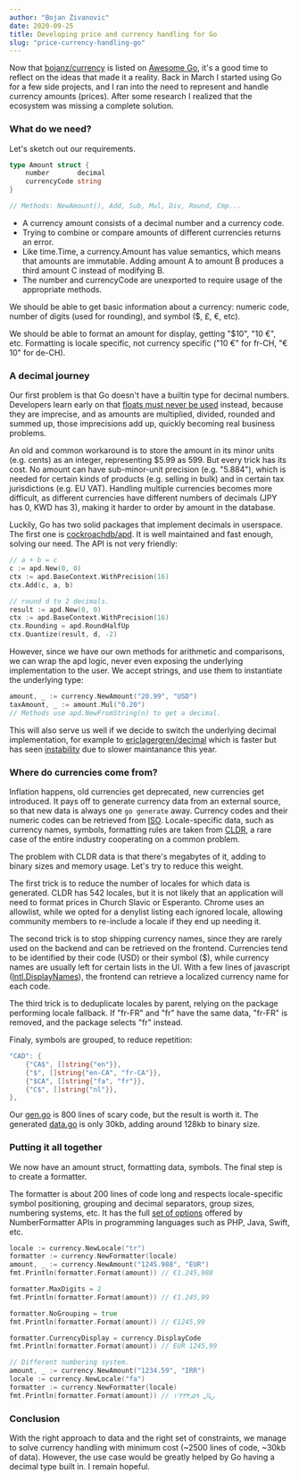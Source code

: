 ```yaml
---
author: "Bojan Zivanovic"
date: 2020-09-25
title: Developing price and currency handling for Go
slug: "price-currency-handling-go"
---
```


Now that [bojanz/currency](https://github.com/bojanz/currency) is listed on [Awesome Go](https://awesome-go.com/), 
it's a good time to reflect on the ideas that made it a reality. Back in March I started using Go for a few side projects, 
and I ran into the need to represent and handle currency amounts (prices). After some research I realized that the 
ecosystem was missing a complete solution.

### What do we need?

Let's sketch out our requirements.

```go
type Amount struct {
	number       decimal
	currencyCode string
}

// Methods: NewAmount(), Add, Sub, Mul, Div, Round, Cmp...
```

- A currency amount consists of a decimal number and a currency code. 
- Trying to combine or compare amounts of different currencies returns an error. 
- Like time.Time, a currency.Amount has value semantics, which means that amounts are immutable. Adding amount A to amount B produces a third amount C instead of modifying B.
- The number and currencyCode are unexported to require usage of the appropriate methods.

We should be able to get basic information about a currency: numeric code, number of digits
(used for rounding), and symbol ($, £, €, etc).

We should be able to format an amount for display, getting "$10", "10 €", etc.
Formatting is locale specific, not currency specific ("10 €" for fr-CH, "€ 10" for de-CH).

### A decimal journey

Our first problem is that Go doesn't have a builtin type for decimal numbers.
Developers learn early on that [floats must never be used](https://husobee.github.io/money/float/2016/09/23/never-use-floats-for-currency.html) instead, because they are imprecise, 
and as amounts are multiplied, divided, rounded and summed up, those imprecisions add up, quickly becoming real business problems. 

An old and common workaround is to store the amount in its minor units (e.g. cents) as an integer, 
representing $5.99 as 599. But every trick has its cost. No amount can have sub-minor-unit precision (e.g. "5.884"), 
which is needed for certain kinds of products (e.g. selling in bulk) and in certain tax jurisdictions (e.g. EU VAT). 
Handling multiple currencies becomes more difficult, as different currencies have different numbers of decimals (JPY has 0, KWD has 3), 
making it harder to order by amount in the database.

Luckily, Go has two solid packages that implement decimals in userspace. The first one is [cockroachdb/apd](https://github.com/cockroachdb/apd).
It is well maintained and fast enough, solving our need. The API is not very friendly:
```go
// a + b = c
c := apd.New(0, 0)
ctx := apd.BaseContext.WithPrecision(16)
ctx.Add(c, a, b)

// round d to 2 decimals.
result := apd.New(0, 0)
ctx := apd.BaseContext.WithPrecision(16)
ctx.Rounding = apd.RoundHalfUp
ctx.Quantize(result, d, -2)
```
However, since we have our own methods for arithmetic and comparisons, we can wrap the apd logic, never even exposing
the underlying implementation to the user. We accept strings, and use them to instantiate the underlying type:
```go
amount, _ := currency.NewAmount("20.99", "USD")
taxAmount, _ := amount.Mul("0.20")
// Methods use apd.NewFromString(n) to get a decimal.
```
This will also serve us well if we decide to switch the underlying decimal implementation, for example to [ericlagergren/decimal](https://github.com/ericlagergren/decimal) which is faster but has seen [instability](https://github.com/ericlagergren/decimal/issues/154) due to slower maintanance this year.

### Where do currencies come from?

Inflation happens, old currencies get deprecated, new currencies get introduced.
It pays off to generate currency data from an external source, so that new data
is always one `go generate` away. Currency codes and their numeric codes
can be retrieved from [ISO](https://www.currency-iso.org/dam/downloads/lists/list_one.xml). Locale-specific data, such as currency names, symbols,
formatting rules are taken from [CLDR](http://cldr.unicode.org/), a rare case of the entire industry cooperating on a common problem.

The problem with CLDR data is that there's megabytes of it, adding to binary sizes and memory usage. Let's try to reduce this weight.

The first trick is to reduce the number of locales for which data is generated. CLDR has 542 locales, but it is not likely that an application
will need to format prices in Church Slavic or Esperanto. Chrome uses an allowlist, while we opted for a denylist listing each ignored locale, allowing
community members to re-include a locale if they end up needing it.

The second trick is to stop shipping currency names, since they are rarely used on the backend and can be retrieved on the frontend.
Currencies tend to be identified by their code (USD) or their symbol ($), while currency names are usually left for certain lists in the UI.
With a few lines of javascript ([Intl.DisplayNames](https://developer.mozilla.org/en-US/docs/Web/JavaScript/Reference/Global_Objects/Intl/DisplayNames)), the frontend can retrieve a localized currency name for each code.

The third trick is to deduplicate locales by parent, relying on the package performing locale fallback. 
If "fr-FR" and "fr" have the same data, "fr-FR" is removed, and the package selects "fr" instead.

Finaly, symbols are grouped, to reduce repetition:
```go
"CAD": {
	{"CA$", []string{"en"}},
	{"$", []string{"en-CA", "fr-CA"}},
	{"$CA", []string{"fa", "fr"}},
	{"C$", []string{"nl"}},
},
```

Our [gen.go](https://github.com/bojanz/currency/blob/master/gen.go) is 800 lines of scary code, but the result is worth it. The generated [data.go](https://github.com/bojanz/currency/blob/master/data.go) is only 30kb, adding around 128kb to binary size.

### Putting it all together

We now have an amount struct, formatting data, symbols. The final step is to create a formatter.

The formatter is about 200 lines of code long and respects locale-specific symbol positioning, grouping and decimal
separators, group sizes, numbering systems, etc. It has the full [set of options](https://github.com/bojanz/currency/blob/master/formatter.go#L40) offered by NumberFormatter APIs in
programming languages such as PHP, Java, Swift, etc.

```go
locale := currency.NewLocale("tr")
formatter := currency.NewFormatter(locale)
amount, _ := currency.NewAmount("1245.988", "EUR")
fmt.Println(formatter.Format(amount)) // €1.245,988

formatter.MaxDigits = 2
fmt.Println(formatter.Format(amount)) // €1.245,99

formatter.NoGrouping = true
fmt.Println(formatter.Format(amount)) // €1245,99

formatter.CurrencyDisplay = currency.DisplayCode
fmt.Println(formatter.Format(amount)) // EUR 1245,99

// Different numbering system.
amount, _ := currency.NewAmount("1234.59", "IRR")
locale := currency.NewLocale("fa")
formatter := currency.NewFormatter(locale)
fmt.Println(formatter.Format(amount)) // ‎ریال ۱٬۲۳۴٫۵۹
```

### Conclusion

With the right approach to data and the right set of constraints, we manage to solve currency handling with minimum cost
(~2500 lines of code, ~30kb of data). However, the use case would be greatly helped by Go having a decimal type
built in. I remain hopeful.





